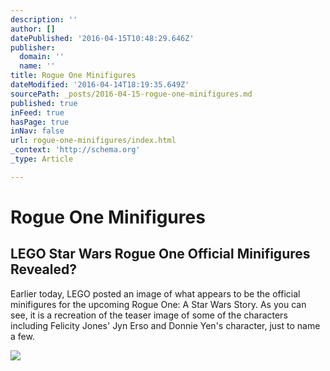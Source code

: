 ```yaml
---
description: ''
author: []
datePublished: '2016-04-15T10:48:29.646Z'
publisher:
  domain: ''
  name: ''
title: Rogue One Minifigures
dateModified: '2016-04-14T18:19:35.649Z'
sourcePath: _posts/2016-04-15-rogue-one-minifigures.md
published: true
inFeed: true
hasPage: true
inNav: false
url: rogue-one-minifigures/index.html
_context: 'http://schema.org'
_type: Article

---
```

# Rogue One Minifigures

<article style=""><h1>LEGO Star Wars Rogue One Official Minifigures Revealed?</h1><p>Earlier today, LEGO posted an image of what appears to be the official minifigures for the upcoming Rogue One: A Star Wars Story. As you can see, it is a recreation of the teaser image of some of the characters including Felicity Jones' Jyn Erso and Donnie Yen's character, just to name a few.</p><img src="https://farm2.staticflickr.com/1657/26363175541_20df3c22f7.jpg" /></article>